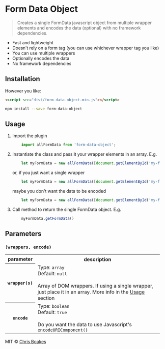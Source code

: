 # Form Data Object
> Creates a single FormData javascript object from multiple wrapper elements and encodes the data (optional) with no framework dependencies.

- Fast and lightweight
- Doesn't rely on a form tag (you can use whichever wrapper tag you like)
- You can use multiple wrappers
- Optionally encodes the data
- No framework dependencies

## Installation
However you like:
```html
<script src="dist/form-data-object.min.js"></script>
```

```sh
npm install --save form-data-object
```

## Usage
1. Import the plugin
    ```js
        import allFormData from 'form-data-object';
    ```

2. Instantiate the class and pass it your wrapper elements in an array. E.g.
    ```js
        let myFormData = new allFormData([document.getElementById('my-form'), document.getElementById('my-other-div')]);
    ```
    or, if you just want a single wrapper
    ```js
        let myFormData = new allFormData([document.getElementById('my-form')]);
    ```
    maybe you don't want the data to be encoded
    ```js
        let myFormData = new allFormData([document.getElementById('my-form')], false);
    ```

3. Call method to return the single FormData object. E.g.
    ```js
        myFormData.getFormData()
    ```

## Parameters
### `(wrappers, encode)`

<table>
    <tr>
        <th>parameter</th>
        <th>description</th>
    </tr>
    <tr>
        <th><code>wrapper(s)</code></th>
        <td>
            Type: <code>array</code><br>
            Default: <code>null</code><br><br>
            Array of DOM wrappers. If using a single wrapper, just place it in an array. More info in the <a href="#usage">Usage</a> section
        </td>
    </tr>
    <tr>
        <th><code>encode</code></th>
        <td>
            Type: <code>boolean</code><br>
            Default: <code>true</code><br><br>
            Do you want the data to use Javascript's <code>encodeURIComponent()</code>       
        </td>
    </tr>
</table>

MIT © [Chris Boakes](https://twitter.com/cboakes)
